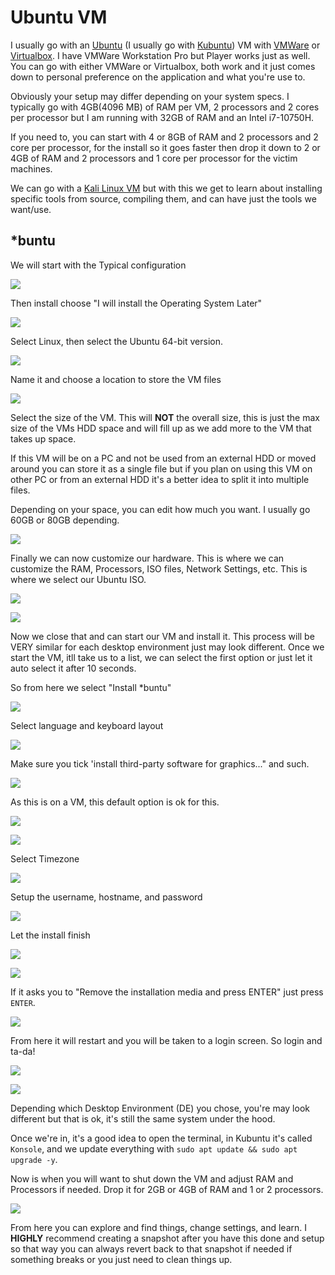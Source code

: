 # Ubuntu VM

I usually go with an [Ubuntu](https://ubuntu.com/) (I usually go with [Kubuntu](https://kubuntu.org/)) VM with [VMWare](https://customerconnect.vmware.com/en/downloads/details?downloadGroup=WKST-PLAYER-1623-NEW\&productId=1039\&rPId=85399) or [Virtualbox](https://www.virtualbox.org/). I have VMWare Workstation Pro but Player works just as well. You can go with either VMWare or Virtualbox, both work and it just comes down to personal preference on the application and what you're use to.

Obviously your setup may differ depending on your system specs. I typically go with 4GB(4096 MB) of RAM per VM, 2 processors and 2 cores per processor but I am running with 32GB of RAM and an Intel i7-10750H.

If you need to, you can start with 4 or 8GB of RAM and 2 processors and 2 core per processor, for the install so it goes faster then drop it down to 2 or 4GB of RAM and 2 processors and 1 core per processor for the victim machines.

We can go with a [Kali Linux VM](https://www.kali.org/get-kali/) but with this we get to learn about installing specific tools from source, compiling them, and can have just the tools we want/use.&#x20;

## \*buntu

We will start with the Typical configuration

![](<../../.gitbook/assets/image (254).png>)

Then install choose "I will install the Operating System Later"

![](<../../.gitbook/assets/image (2) (1) (1) (1) (1) (1) (1) (1) (1).png>)

Select Linux, then select the Ubuntu 64-bit version.

![](<../../.gitbook/assets/image (11) (1) (2).png>)

Name it and choose a location to store the VM files

![](<../../.gitbook/assets/image (398).png>)

Select the size of the VM. This will **NOT** the overall size, this is just the max size of the VMs HDD space and will fill up as we add more to the VM that takes up space.

If this VM will be on a PC and not be used from an external HDD or moved around you can store it as a single file but if you plan on using this VM on other PC or from an external HDD it's a better idea to split it into multiple files.

Depending on your space, you can edit how much you want. I usually go 60GB or 80GB depending.

![](<../../.gitbook/assets/image (400).png>)

Finally we can now customize our hardware. This is where we can customize the RAM, Processors, ISO files, Network Settings, etc. This is where we select our Ubuntu ISO.

![](<../../.gitbook/assets/image (273).png>)

![](<../../.gitbook/assets/image (262).png>)

Now we close that and can start our VM and install it. This process will be VERY similar for each desktop environment just may look different. Once we start the VM, itll take us to a list, we can select the first option or just let it auto select it after 10 seconds.

So from here we select "Install \*buntu"

![](<../../.gitbook/assets/image (401).png>)

Select language and keyboard layout

![](<../../.gitbook/assets/image (270).png>)

Make sure you tick 'install third-party software for graphics..." and such.&#x20;

![](<../../.gitbook/assets/image (453).png>)

As this is on a VM, this default option is ok for this.

![](<../../.gitbook/assets/image (9) (3).png>)

![](<../../.gitbook/assets/image (275).png>)

Select Timezone

![](<../../.gitbook/assets/image (19) (1).png>)

Setup the username, hostname, and password

![](<../../.gitbook/assets/image (408).png>)

Let the install finish

![](<../../.gitbook/assets/image (267).png>)

![](<../../.gitbook/assets/image (26) (1) (1).png>)

If it asks you to "Remove the installation media and press ENTER" just press `ENTER`.

![](<../../.gitbook/assets/image (260).png>)

From here it will restart and you will be taken to a login screen. So login and ta-da!

![](<../../.gitbook/assets/image (257).png>)

![](<../../.gitbook/assets/image (12) (1) (1).png>)

Depending which Desktop Environment (DE) you chose, you're may look different but that is ok, it's still the same system under the hood.

Once we're in, it's a good idea to open the terminal, in Kubuntu it's called `Konsole`, and we update everything with `sudo apt update && sudo apt upgrade -y`.

Now is when you will want to shut down the VM and adjust RAM and Processors if needed. Drop it for 2GB or 4GB of RAM and 1 or 2 processors.

![](<../../.gitbook/assets/image (329).png>)

From here you can explore and find things, change settings, and learn. I **HIGHLY** recommend creating a snapshot after you have this done and setup so that way you can always revert back to that snapshot if needed if something breaks or you just need to clean things up.
